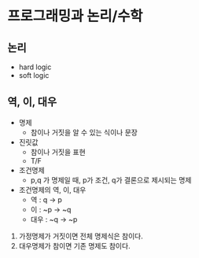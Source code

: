 # 프로그래밍과 논리/수학
## 논리
- hard logic
- soft logic
## 역, 이, 대우
- 명제 
    - 참이나 거짓을 알 수 있는 식이나 문장
- 진릿값
    - 참이나 거짓을 표현
    - T/F 
- 조건명제 
    - p,q 가 명제일 때, p가 조건, q가 결론으로 제시되는 명제
- 조건명제의 역, 이, 대우
    - 역 : q -> p
    - 이 : ~p -> ~q
    - 대우 : ~q -> ~p
1. 가정명제가 거짓이면 전체 명제식은 참이다.
2. 대우명제가 참이면 기존 명제도 참이다.